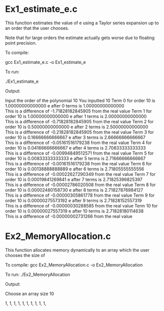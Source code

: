 # Ex1_estimate_e.c

This function estimates the value of e using a Taylor series expansion up to an order that the user chooses. 

Note that for large orders the estimate actually gets worse due to floating point precision. 

To compile: 

gcc Ex1_estimate_e.c -o Ex1_estimate_e

To run: 

./Ex1_estimate_e 

Output:

Input the order of the polynomial 
10
You inputted 10 
Term 0 for order 10 is 1.00000000000000 
e after 0 terms is 1.00000000000000  
This is a difference of -1.71828182845905 from the real value 
Term 1 for order 10 is 1.00000000000000 
e after 1 terms is 2.00000000000000  
This is a difference of -0.71828182845905 from the real value 
Term 2 for order 10 is 0.50000000000000 
e after 2 terms is 2.50000000000000  
This is a difference of -0.21828182845905 from the real value 
Term 3 for order 10 is 0.16666666666667 
e after 3 terms is 2.66666666666667  
This is a difference of -0.05161516179238 from the real value 
Term 4 for order 10 is 0.04166666666667 
e after 4 terms is 2.70833333333333  
This is a difference of -0.00994849512571 from the real value 
Term 5 for order 10 is 0.00833333333333 
e after 5 terms is 2.71666666666667  
This is a difference of -0.00161516179238 from the real value 
Term 6 for order 10 is 0.00138888888889 
e after 6 terms is 2.71805555555556  
This is a difference of -0.00022627290349 from the real value 
Term 7 for order 10 is 0.00019841269841 
e after 7 terms is 2.71825396825397  
This is a difference of -0.00002786020508 from the real value 
Term 8 for order 10 is 0.00002480158730 
e after 8 terms is 2.71827876984127  
This is a difference of -0.00000305861778 from the real value 
Term 9 for order 10 is 0.00000275573192 
e after 9 terms is 2.71828152557319  
This is a difference of -0.00000030288585 from the real value 
Term 10 for order 10 is 0.00000027557319 
e after 10 terms is 2.71828180114638  
This is a difference of -0.00000002731266 from the real value 


# Ex2_MemoryAllocation.c

This function allocates memory dynamically to an array which the user chooses the size of

To compile: gcc Ex2_MemoryAllocation.c -o Ex2_MemoryAllocation

To run: ./Ex2_MemoryAllocation 

Output: 

Choose an array size 
10

1, 1, 1, 1, 1, 1, 1, 1, 1, 1, 

